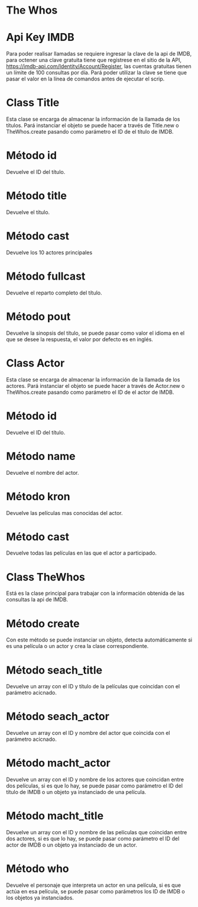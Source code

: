 # The Whos

# Api Key IMDB
Para poder realisar llamadas se requiere ingresar la clave de la api de IMDB, para octener una clave gratuita tiene que regístrese en el sitio de la API, https://imdb-api.com/Identity/Account/Register, las cuentas gratuitas tienen un límite de 100 consultas por día.
Pará poder utilizar la clave se tiene que pasar el valor en la línea de comandos antes de ejecutar el scrip. 

# Class Title 
Esta clase se encarga de almacenar la información de la llamada de los títulos. 
Pará instanciar el objeto se puede hacer a través de Title.new o TheWhos.create pasando como parámetro el ID de el título de IMDB. 
# Método id
Devuelve el ID del título. 
# Método title
Devuelve el título. 
# Método cast
Devuelve los 10 actores principales 
# Método fullcast
Devuelve el reparto completo del título.
# Método pout
Devuelve la sinopsis del título, se puede pasar como valor el idioma en el que se desee la respuesta, el valor por defecto es en inglés. 

# Class Actor
Esta clase se encarga de almacenar la información de la llamada de los actores. 
Pará instanciar el objeto se puede hacer a través de Actor.new o TheWhos.create pasando como parámetro el ID de el actor de IMDB. 
# Método id
Devuelve el ID del título.
# Método name
Devuelve el nombre del actor.
# Método kron
Devuelve las películas mas conocidas del actor.
# Método cast
Devuelve todas las películas en las que el actor a participado.

# Class TheWhos
Está es la clase principal para trabajar con la información obtenida de las consultas la api de IMDB.
# Método create
Con este método se puede instanciar un objeto, detecta automáticamente si es una película o un actor y crea la clase correspondiente.
# Método seach_title
Devuelve un array con el ID y título de la películas que coincidan con el parámetro acicnado. 
# Método seach_actor
Devuelve un array con el ID y nombre del actor que coincida con el parámetro acicnado. 
# Método macht_actor 
Devuelve un array con el ID y nombre de los actores que coincidan entre dos películas, si es que lo hay, se puede pasar como parámetro el ID del título de IMDB o un objeto ya instanciado de una película. 
# Método macht_title
Devuelve un array con el ID y nombre de las películas que coincidan entre dos actores, si es que lo hay, se puede pasar como parámetro el ID del actor de IMDB o un objeto ya instanciado de un actor.
# Método who
Devuelve el personaje que interpreta un actor en una película, si es que actúa en esa película, se puede pasar como parámetros los ID de IMDB o los objetos ya instanciados. 
